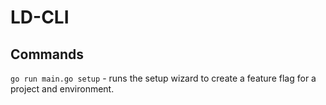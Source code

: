 # LD-CLI

## Commands

`go run main.go setup` - runs the setup wizard to create a feature flag for a project and environment.
